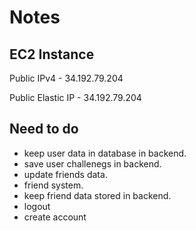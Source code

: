 # Notes
## EC2 Instance 
Public IPv4 - 34.192.79.204

Public Elastic IP - 34.192.79.204



## Need to do
* keep user data in database in backend.
* save user challenegs in backend.
* update friends data. 
* friend system.
* keep friend data stored in backend. 
* logout
* create account
